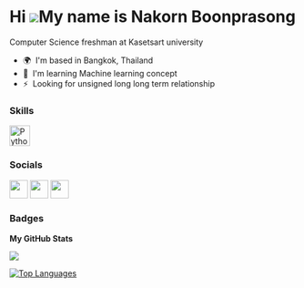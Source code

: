 Hi ![](https://user-images.githubusercontent.com/18350557/176309783-0785949b-9127-417c-8b55-ab5a4333674e.gif)My name is Nakorn Boonprasong
==========================================================================================================================================

Computer Science freshman at Kasetsart university

* 🌍  I'm based in Bangkok, Thailand
* 🧠  I'm learning Machine learning concept
* ⚡  Looking for unsigned long long term relationship

### Skills


<p align="left">
<a href="https://www.python.org/" target="_blank" rel="noreferrer"><img src="https://raw.githubusercontent.com/danielcranney/readme-generator/main/public/icons/skills/python-colored.svg" width="36" height="36" alt="Python" /></a>
</p>


### Socials

<p align="left"> <a href="https://discord.com/users/443065525715599371" target="_blank" rel="noreferrer"><img src="https://raw.githubusercontent.com/danielcranney/readme-generator/main/public/icons/socials/discord.svg" width="32" height="32" /></a> <a href="https://www.github.com/Nemo-netidol" target="_blank" rel="noreferrer"><img src="https://raw.githubusercontent.com/danielcranney/readme-generator/main/public/icons/socials/github.svg" width="32" height="32" /></a> <a href="http://www.instagram.com/nnem_____/" target="_blank" rel="noreferrer"><img src="https://raw.githubusercontent.com/danielcranney/readme-generator/main/public/icons/socials/instagram.svg" width="32" height="32" /></a></p>

### Badges

<b>My GitHub Stats</b>

<a href="http://www.github.com/Nemo-netidol"><img src="https://github-readme-streak-stats.herokuapp.com/?user=Nemo-netidol&stroke=000000&background=ffffff&ring=22c55e&fire=22c55e&currStreakNum=000000&currStreakLabel=22c55e&sideNums=000000&sideLabels=000000&dates=000000&hide_border=true" /></a>

<a href="https://github.com/Nemo-netidol" align="left"><img src="https://github-readme-stats.vercel.app/api/top-langs/?username=Nemo-netidol&langs_count=10&title_color=22c55e&text_color=000000&icon_color=22c55e&bg_color=ffffff&hide_border=true&locale=en&custom_title=Top%20%Languages" alt="Top Languages" /></a>
